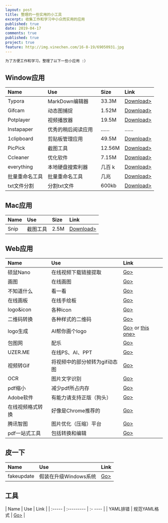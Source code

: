 ```yaml
---
layout: post
title: 整理的一些实用的小工具
excerpt: 收集工作和学习中小众而实用的应用
published: true
date: 2019-04-17
comments: true
published: true
project: true
feature: http://img.vinechen.com/16-8-19/69050931.jpg
---
```

```html
为了方便工作和学习，整理了以下一些小应用 :）
```


## Window应用

| Name       | Use         | Size   | Link                                     |
| :--------- | :---------- | :----- | :--------------------------------------- |
| Typora     | MarkDown编辑器 | 33.3M  | [Download>](http://img.vinechen.com/typora-setup.exe) |
| Gifcam     | 动态图捕捉       | 1.52M  | [Download>](http://img.vinechen.com/GifCam.exe) |
| Potplayer  | 视频播放器       | 19.5M  | [Download>](http://potplayer.daum.net/?lang=zh_CN) |
| Instapaper | 优秀的稍后阅读应用   | ……     | ……                                       |
| 1clipboard | 剪贴板管理应用     | 49.5M  | [Download>](http://1clipboard.io)        |
| PicPick    | 截图工具        | 12.56M | [Download>](http://ngwin.com/picpick/download_start) |
| Ccleaner   | 优化软件        | 7.15M  | [Download>](http://www.piriform.com/ccleaner) |
| everything   | 本地硬盘搜索利器        | 几百 k | [Download>](http://www.google.com) |
| 批量重命名工具  | 批量重命名工具| 几兆 | [Download>](http://img.vinechen.com/tool/piliangchongmingming.exe) |
| txt文件分割  | 分割txt文件| 600kb | [Download>](http://img.vinechen.com/software/tianshitxt.exe) |

## Mac应用

| Name | Use  | Size | Link                             |
| :--- | :--- | :--- | :------------------------------- |
| Snip | 截图工具 | 2.5M | [Download>](http://snip.qq.com/) |

## Web应用

| Name   | Use        | Link                         |
| :----- | :--------- | :--------------------------- |
| 硕鼠Nano | 在线视频下载链接提取 | [Go>](http://www.flvcd.com/) |
| 画图     | 在线画图       | [Go>](https://www.draw.io/)  |
| 不知道什么|看一看| [Go>](http://www.waitsun.com)  |
| 在线画板|在线手绘板  | [Go>](https://www.draw.io/)  |
| logo&icon| 各种icon | [Go>](http://iconfont.cn/)  |
| 二维码转换| 各种样式的二维码 | [Go>](http://www.liantu.com/)  |
| logo生成| AI帮你画个logo | [Go>](https://www.logosc.cn) or [this one>](https://logojoy.com) |
| 包图网| 配乐 | [Go>](https://ibaotu.com/peiyue/)  |
| UZER.ME| 在线PS、AI、PPT | [Go>](https://uzer.me/)  |
| 视频转Gif|将视频中的部分帧转为gif动态图|[Go>](http://app.xunjiepdf.com/video2gif/)  |
| OCR| 图片文字识别 | [Go>](https://www.iamwawa.cn/ocr.html)  |
| pdf缩小| 减少pdf所占内存 | [Go>](https://smallpdf.com/cn/compress-pdf)  |
| Adobe软件| 有能力请支持正版（狗头） | [Go>](https://xclient.info)  |
| 在线视频格式转换| 好像是Chrome推荐的 | [Go>](https://convert-video-online.com/)  |
| 腾讯智图| 图片优化（压缩）平台 | [Go>](https://zhitu.isux.us/)  |
| pdf一站式工具| 包括转换和编辑 | [Go>](https://www.hipdf.cn/)  |



## 皮一下

| Name   | Use        | Link      |
| :----- | :--------- | :-------- |
| fakeupdate | 假装在升级Windows系统 | [Go>](http://fakeupdate.net) |

## 工具

| Name   | Use        | Link      |
| :----- | :--------- | :-   ---- |
| YAML排错 | 规范YAML格式 | [Go>](http://www.yamllint.com/) |
